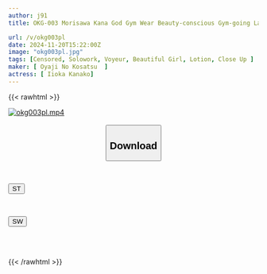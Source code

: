```yaml
---
author: j91
title: OKG-003 Morisawa Kana God Gym Wear Beauty-conscious Gym-going Ladies And SNS Influencers In Gym Wear! Enjoy Close-ups Of The Beautiful Buttocks, Pubic Mounds And Hairy Armpits Of High-class Girls Who Live In A Different World From Us! See The Thighs, Buttocks And Even Clothed Urination Of Gym Girls! Super Close-ups Of The Silhouette Of The Clothes That Fit The Body, Fully Clothed

url: /v/okg003pl
date: 2024-11-20T15:22:00Z
image: "okg003pl.jpg"
tags: [Censored, Solowork, Voyeur, Beautiful Girl, Lotion, Close Up	]
maker: [ Oyaji No Kosatsu  ]
actress: [ Iioka Kanako]
---
```



{{< rawhtml >}}

<div class="video" data-videoid="ReZvWXVYo2udyam">
    <a href="javascript:;">
        <img src="/v/okg003pl/okg003pl.jpg" width="WIDTH" height="HEIGHT" alt="okg003pl.mp4" loading="lazy">
    </a>
</div>

<script type="text/javascript" src="https://j91.asia/asset/on-demand-st.js"></script>

<br>
  <link rel="stylesheet" href="https://j91.asia/asset/bs5.css">
  
  <center>
  <button class="btn btn-primary" type="button" data-bs-toggle="collapse" data-bs-target=".multi-collapse" aria-expanded="false" aria-controls="multiCollapseExample1 multiCollapseExample2"><h2>Download</h2></button></center>
</p>
<div class="row">
  <div class="col">
    <div class="collapse multi-collapse" id="multiCollapseExample1">
      <div class="card card-body">
	      	      <br>
<div class="buttons">  
<p><a href="/v/okg003pl/st.html" target="_blank"><button class="btn-hover color-3"><i class="fa fa-download"></i> ST</button></a></p></div>
    </div>
  </div>
</div>
  <div class="col">
    <div class="collapse multi-collapse" id="multiCollapseExample2">
      <div class="card card-body">
	      <br>
<div class="buttons">
<p><a href="/v/okg003pl/sw.html" target="_blank"><button class="btn-hover color-2"><i class="fa fa-download"></i> SW</button></a></p></div>
<br><br>
      </div>
    </div>
  </div>
</div>

{{< /rawhtml >}}